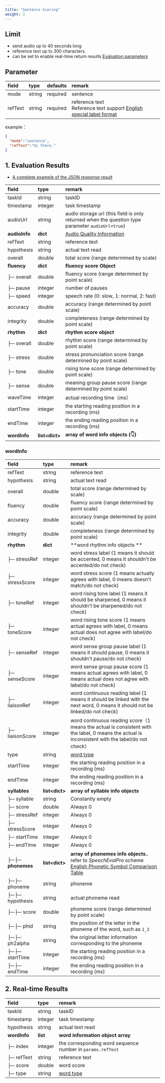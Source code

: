 ```yaml
---
title: "Sentence Scoring"
weight: 3
---
```



## Limit

- send audio up to 40 seconds long 
- reference text up to 300 characters.
- can be set to enable real-time return results [Evaluation parameters](mode/common.md)

## Parameter

| **field** | **type** | **defaults** | **remark**                                                                                         |
|:----------|:---------|:-------------|:---------------------------------------------------------------------------------------------------|
| mode      | string   | required     | sentence                                                                                           |
| refText   | string   | required     | reference text <br />Reference text support [English special label format](datadict/annotation-en) |

example：

```json
{
  "mode":"sentence",
  "refText":"Hi there."
}
```

## 1. Evaluation Results

- [A complete example of the JSON response result](mode/en-basic/sentence-result)

| **field**      | **type**          | **remark**                                                                                       |
|:---------------|:------------------|:-------------------------------------------------------------------------------------------------|
| taskId         | string            | taskID                                                                                           |
| timestamp      | integer           | task timestamp                                                                                   |
| audioUrl       | string            | audio storage url (this field is only returned when the question type parameter `audioUrl=true`) |
| **audioInfo**  | **dict**          | [Audio Quality Information](mode/common)                                                         |
| refText        | string            | reference text                                                                                   |
| hypothesis     | string            | actual text read                                                                                 |
| overall        | double            | total score (range determined by scale)                                                          |
| **fluency**    | **dict**          | **fluency score Object**                                                                         |
| ├─ overall     | double            | fluency score (range determined by point scale)                                                  |
| ├─ pause       | integer           | number of pauses                                                                                 |
| ├─ speed       | integer           | speech rate (0: slow, 1: normal, 2: fast)                                                        |
| accuracy       | double            | accuracy (range determined by point scale)                                                       |
| integrity      | double            | completeness (range determined by point scale)                                                   |
| **rhythm**     | **dict**          | **rhythm score object**                                                                          |
| ├─ overall     | double            | rhythm score (range determined by point scale)                                                   |
| ├─ stress      | double            | stress pronunciation score (range determined by point scale)                                     |
| ├─ tone        | double            | rising tone score (range determined by point scale)                                              |
| ├─ sense       | double            | meaning group pause score (range determined by point scale)                                      |
| waveTime       | integer           | actual recording time（ms）                                                                        |
| startTime      | integer           | the starting reading position in a recording (ms)                                                |
| endTime        | integer           | the ending reading position in a recording (ms)                                                  |
| **wordInfo**   | **list\<dict\>**  | **array of word info objects (👇)**                                                              |

### wordInfo

| **field**          | **type**          | **remark**                                                                                                                                     |
|:-------------------|:------------------|:-----------------------------------------------------------------------------------------------------------------------------------------------|
| refText            | string            | reference text                                                                                                                                 |
| hypothesis         | string            | actual text read                                                                                                                               |
| overall            | double            | total score (range determined by scale)                                                                                                        |
| fluency            | double            | fluency score (range determined by point scale)                                                                                                |
| accuracy           | double            | accuracy (range determined by point scale)                                                                                                     |
| integrity          | double            | completeness (range determined by point scale)                                                                                                 |
| **rhythm**         | **dict**          | **word rhythm info objects **                                                                                                                  |
| ├─ stressRef       | integer           | word stress label (1 means it should be accented, 0 means it shouldn't be accented/do not check)                                               |
| ├─ stressScore     | integer           | word stress score (1 means actually agrees with label, 0 means doesn't match/do not check)                                                     |
| ├─ toneRef         | integer           | word rising tone label (1 means it should be sharpened, 0 means it shouldn't be sharpened/do not check)                                        |
| ├─ toneScore       | integer           | word rising tone score (1 means actual agrees with label, 0 means actual does not agree with label/do not check)                               |
| ├─ senseRef        | integer           | word sense group pause label (1 means it should pause, 0 means it shouldn't pause/do not check)                                                |
| ├─ senseScore      | integer           | word sense group pause score (1 means actual agrees with label, 0 means actual does not agree with label/do not check)                         |
| ├─ liaisonRef      | integer           | word continuous reading label (1 means it should be linked with the next word, 0 means it should not be linked/do not check)                   |
| ├─ liaisonScore    | integer           | word continuous reading score（1 means the actual is consistent with the label, 0 means the actual is inconsistent with the label/do not check） |
| type               | string            | [word type](datadict/other)                                                                                                                    |
| startTime          | integer           | the starting reading position in a recording (ms)                                                                                              |
| endTime            | integer           | the ending reading position in a recording (ms)                                                                                                |
| **syllables**      | **list\<dict\>**  | **array of syllable info objects**                                                                                                             |
| ├─ syllable        | string            | Constantly empty                                                                                                                               |
| ├─ score           | double            | Always 0                                                                                                                                       |
| ├─ stressRef       | integer           | Always 0                                                                                                                                       |
| ├─ stressScore     | integer           | Always 0                                                                                                                                       |
| ├─ startTime       | integer           | Always 0                                                                                                                                       |
| ├─ endTime         | integer           | Always 0                                                                                                                                       |
| ├─├─ **phonemes**  | **list\<dict\>**  | **array of phonemes info objects**， refer to *SpeechEvalPro* scheme [English Phonetic Symbol Comparison Table](datadict/phoneme)               |
| ├─├─ phoneme       | string            | phoneme                                                                                                                                        |
| ├─├─ hypothesis    | string            | actual phoneme read                                                                                                                            |
| ├─├─ score         | double            | phoneme score (range determined by point scale)                                                                                                |
| ├─├─ phid          | string            | the position of the letter in the phoneme of the word, such as `1_2`                                                                           |
| ├─├─ ph2alpha      | string            | the original letter information corresponding to the phoneme                                                                                   |
| ├─├─ startTime     | integer           | the starting reading position in a recording (ms)                                                                                              |
| ├─├─ endTime       | integer           | the ending reading position in a recording (ms)                                                                                                |

## 2. Real-time Results

| **field**     | **type**  | **remark**                                                  |
|:--------------|:----------|:------------------------------------------------------------|
| taskId        | string    | taskID                                                      |
| timestamp     | integer   | task timestamp                                              |
| hypothesis    | string    | actual text read                                            |
| **wordInfo**  | **list**  | **word information object array**                           |
| ├─ index      | integer   | the corresponding word sequence number in `params.refText`  |
| ├─ refText    | string    | reference text                                              |
| ├─ score      | double    | word score                                                  |
| ├─ type       | string    | [word type](datadict/other)                                 |